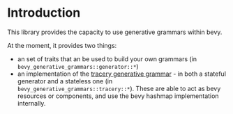 # Introduction
This library provides the capacity to use generative grammars within bevy.

At the moment, it provides two things:
- an set of traits that an be used to build your own grammars (in `bevy_generative_grammars::generator::*`)
- an implementation of the [tracery generative grammar](https://github.com/galaxykate/tracery) - in both a stateful generator and a stateless one (in `bevy_generative_grammars::tracery::*`). These are able to act as bevy resources or components, and use the bevy hashmap implementation internally.
